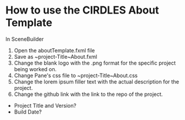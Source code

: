 # How to use the CIRDLES About Template

In SceneBuilder
1. Open the aboutTemplate.fxml file
2. Save as ~project-Title~About.fxml
3. Change the blank logo with the .png format for the specific project
being worked on.
4. Change Pane's css file to ~project-Title~About.css
5. Change the lorem ipsum filler text with the actual description for the project.
6. Change the github link with the link to the repo of the project.

* Project Title and Version?
* Build Date?
